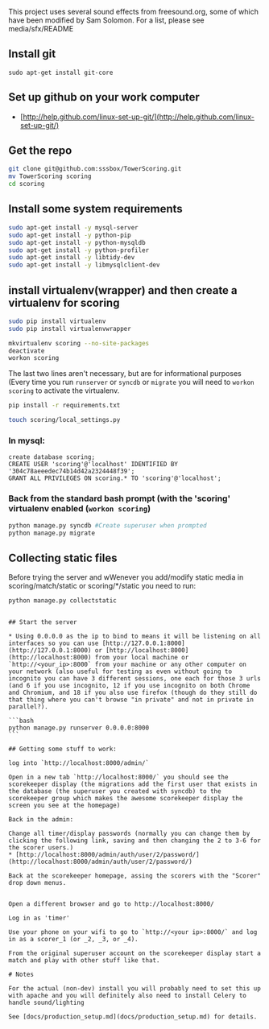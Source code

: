 This project uses several sound effects from freesound.org, some of which have been modified by Sam Solomon. For a list, please see media/sfx/README

## Install git

`sudo apt-get install git-core`

## Set up github on your work computer 

* [http://help.github.com/linux-set-up-git/](http://help.github.com/linux-set-up-git/)

## Get the repo

```bash
git clone git@github.com:sssbox/TowerScoring.git
mv TowerScoring scoring
cd scoring
```

## Install some system requirements

```bash
sudo apt-get install -y mysql-server
sudo apt-get install -y python-pip
sudo apt-get install -y python-mysqldb
sudo apt-get install -y python-profiler
sudo apt-get install -y libtidy-dev
sudo apt-get install -y libmysqlclient-dev
```

## install virtualenv(wrapper) and then create a virtualenv for scoring

```bash
sudo pip install virtualenv
sudo pip install virtualenvwrapper

mkvirtualenv scoring --no-site-packages
deactivate
workon scoring
```
The last two lines aren't necessary, but are for informational purposes (Every time you run `runserver` or `syncdb` or `migrate` you will need to `workon scoring` to activate the virtualenv.


```bash
pip install -r requirements.txt

touch scoring/local_settings.py
```

### In mysql:

```mysql
create database scoring;
CREATE USER 'scoring'@'localhost' IDENTIFIED BY '304c78aeeedec74b14d42a2324448f39';
GRANT ALL PRIVILEGES ON scoring.* TO 'scoring'@'localhost';
```

### Back from the standard bash prompt (with the 'scoring' virtualenv enabled (`workon scoring`)

```bash
python manage.py syncdb #Create superuser when prompted
python manage.py migrate
```

## Collecting static files

Before trying the server and wWenever you add/modify static media in scoring/match/static or scoring/*/static you need to run:

```bash
python manage.py collectstatic
```

~~~ Optionally you may add things to scoring/local_settings.py file to override settings locally--this does not get tracked so they will only effect your install.

## Start the server

* Using 0.0.0.0 as the ip to bind to means it will be listening on all interfaces so you can use [http://127.0.0.1:8000](http://127.0.0.1:8000) or [http://localhost:8000](http://localhost:8000) from your local machine or `http://<your_ip>:8000` from your machine or any other computer on your network (also useful for testing as even without going to incognito you can have 3 different sessions, one each for those 3 urls (and 6 if you use incognito, 12 if you use incognito on both Chrome and Chromium, and 18 if you also use firefox (though do they still do that thing where you can't browse "in private" and not in private in parallel?).

```bash
python manage.py runserver 0.0.0.0:8000
```

## Getting some stuff to work:

log into `http://localhost:8000/admin/`

Open in a new tab `http://localhost:8000/` you should see the scorekeeper display (the migrations add the first user that exists in the database (the superuser you created with syncdb) to the scorekeeper group which makes the awesome scorekeeper display the screen you see at the homepage)

Back in the admin:

Change all timer/display passwords (normally you can change them by clicking the following link, saving and then changing the 2 to 3-6 for the scorer users.)
* [http://localhost:8000/admin/auth/user/2/password/](http://localhost:8000/admin/auth/user/2/password/)

Back at the scorekeeper homepage, assing the scorers with the "Scorer" drop down menus.


Open a different browser and go to http://localhost:8000/

Log in as 'timer'

Use your phone on your wifi to go to `http://<your ip>:8000/` and log in as a scorer_1 (or _2, _3, or _4).

From the original superuser account on the scorekeeper display start a match and play with other stuff like that.

# Notes

For the actual (non-dev) install you will probably need to set this up with apache and you will definitely also need to install Celery to handle sound/lighting

See [docs/production_setup.md](docs/production_setup.md) for details.
